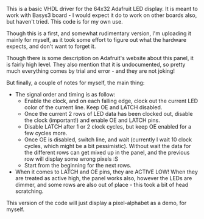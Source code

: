 This is a basic VHDL driver for the 64x32 Adafruit LED display. It is meant to work with Basys3 board - I would expect it do to work on other boards also, but haven't tried. This code is for my own use.

Though this is a first, and somewhat rudimentary version, I'm uploading it mainly for myself, as it took some effort to figure out what the hardware expects, and don't want to forget it.

Though there is some description on Adafruit's website about this panel, it is fairly high level. They also mention that it is undocumented, so pretty much everything comes by trial and error - and they are not joking!

But finally, a couple of notes for myself, the main thing:

 - The signal order and timing is as follow:
   - Enable the clock, and on each falling edge, clock out the current LED color of the current line. Keep OE and LATCH disabled.
   - Once the current 2 rows of LED data has been clocked out, disable the clock (important!) and enable OE and LATCH pins.
   - Disable LATCH after 1 or 2 clock cycles, but keep OE enabled for a few cycles more.
   - Once OE is disabled, switch line, and wait (currently I wait 10 clock cycles, which might be a bit pessimistic). Without wait the data for the different rows can get mixed up in the panel, and the previous row will display some wrong pixels :S
   - Start from the beginning for the next rows.
 - When it comes to LATCH and OE pins, they are ACTIVE LOW! When they are treated as active high, the panel works also, however the LEDs are dimmer, and some rows are also out of place - this took a bit of head scratching.
 
 
This version of the code will just display a pixel-alphabet as a demo, for myself.
